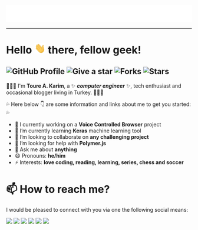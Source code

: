 <p align="center"> <img alt="Welcome" src="https://raw.githubusercontent.com/trabdlkarim/trabdlkarim/master/assets/welcome.gif"/> 
</p>
<hr/>
<h1> Hello
 <img alt="Hello" width="30px" src="https://raw.githubusercontent.com/trabdlkarim/trabdlkarim/master/assets/hi.gif"/> 
 there, fellow geek!
</h1>

 ## ![GitHub Profile](https://img.shields.io/badge/github-profile-yellowgreen) ![Give a star](https://img.shields.io/badge/give%20a%20star-if%20useful-blueviolet) ![Forks](https://img.shields.io/github/forks/trabdlkarim/trabdlkarim) ![Stars](https://img.shields.io/github/stars/trabdlkarim/trabdlkarim?color=red&style=plastic)


:mega::mega::mega: I'm **Toure A. Karim**, a ✨ ***computer engineer*** ✨, tech enthusiast and occasional blogger living in Turkey. :mega::mega::mega:

:sweat_drops: Here below :point_down: are some information and links about me to get you started: :sweat_drops:

- 🔭 I currently working on a **Voice Controlled Browser** project
- 🌱 I’m currently learning **Keras** machine learning tool
- 👯 I’m looking to collaborate on **any challenging project**
- 🤔 I’m looking for help with **Polymer.js**
- 💬 Ask me about **anything**
- 😄 Pronouns: **he/him**
- ⚡ Interests: **love coding, reading, learning, series, chess and soccer**


# 📫 How to reach me?

I would be pleased to connect with you via one the following social means:

[<img height="30" src="https://img.shields.io/badge/Twitter-%231DA1F2.svg?&style=for-the-badge&logo=twitter&logoColor=white" />][Twitter]
[<img height="30" src="https://img.shields.io/badge/Hashnode-%230077B5.svg?&style=for-the-badge&logo=Hashnode&logoColor=white"/>][Hashnode]
[<img height="30" src = "https://img.shields.io/badge/Mail-c14438?&style=for-the-badge&logo=gmail&logoColor=white"/>][Mail]
[<img height="30" src="https://img.shields.io/badge/Linkedin-blue.svg?&style=for-the-badge&logo=linkedin&logoColor=white" />][LinkedIn]
[<img height="30" src="https://img.shields.io/badge/Medium-000000.svg?&style=for-the-badge&logo=Medium&logoColor=white" />][Medium]
[<img height="30" src="https://img.shields.io/badge/Telegram-%231DA1F2.svg?&style=for-the-badge&logo=telegram&logoColor=white" />][Telegram]

[Twitter]: https://twitter.com/trabdlkarim
[Telegram]: https://t.me/trabdlkarim
[Hashnode]: https://trabdlkarim.com
[Mail]: mailto:contact@trabdlkarim.com
[Linkedin]: https://www.linkedin.com/in/trabdlkarim/
[Medium]: https://medium.com/@trabdlkarim
[Dev]: https://dev.to/trabdlkarim
